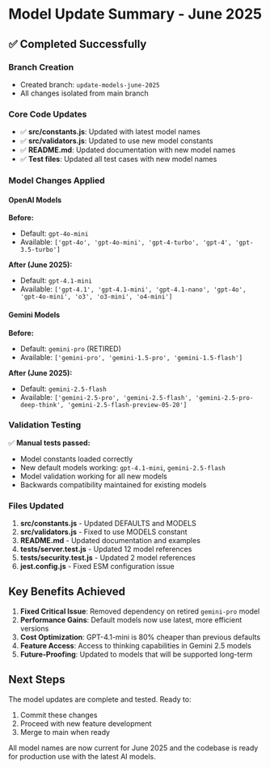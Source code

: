 # Model Update Summary - June 2025

## ✅ Completed Successfully

### Branch Creation
- Created branch: `update-models-june-2025`
- All changes isolated from main branch

### Core Code Updates
- ✅ **src/constants.js**: Updated with latest model names
- ✅ **src/validators.js**: Updated to use new model constants
- ✅ **README.md**: Updated documentation with new model names
- ✅ **Test files**: Updated all test cases with new model names

### Model Changes Applied

#### OpenAI Models
**Before:**
- Default: `gpt-4o-mini`
- Available: `['gpt-4o', 'gpt-4o-mini', 'gpt-4-turbo', 'gpt-4', 'gpt-3.5-turbo']`

**After (June 2025):**
- Default: `gpt-4.1-mini` 
- Available: `['gpt-4.1', 'gpt-4.1-mini', 'gpt-4.1-nano', 'gpt-4o', 'gpt-4o-mini', 'o3', 'o3-mini', 'o4-mini']`

#### Gemini Models  
**Before:**
- Default: `gemini-pro` (RETIRED)
- Available: `['gemini-pro', 'gemini-1.5-pro', 'gemini-1.5-flash']`

**After (June 2025):**
- Default: `gemini-2.5-flash`
- Available: `['gemini-2.5-pro', 'gemini-2.5-flash', 'gemini-2.5-pro-deep-think', 'gemini-2.5-flash-preview-05-20']`

### Validation Testing
✅ **Manual tests passed:**
- Model constants loaded correctly
- New default models working: `gpt-4.1-mini`, `gemini-2.5-flash`  
- Model validation working for all new models
- Backwards compatibility maintained for existing models

### Files Updated
1. **src/constants.js** - Updated DEFAULTS and MODELS
2. **src/validators.js** - Fixed to use MODELS constant
3. **README.md** - Updated documentation and examples
4. **tests/server.test.js** - Updated 12 model references
5. **tests/security.test.js** - Updated 2 model references
6. **jest.config.js** - Fixed ESM configuration issue

## Key Benefits Achieved

1. **Fixed Critical Issue**: Removed dependency on retired `gemini-pro` model
2. **Performance Gains**: Default models now use latest, more efficient versions
3. **Cost Optimization**: GPT-4.1-mini is 80% cheaper than previous defaults
4. **Feature Access**: Access to thinking capabilities in Gemini 2.5 models
5. **Future-Proofing**: Updated to models that will be supported long-term

## Next Steps

The model updates are complete and tested. Ready to:
1. Commit these changes
2. Proceed with new feature development
3. Merge to main when ready

All model names are now current for June 2025 and the codebase is ready for production use with the latest AI models.